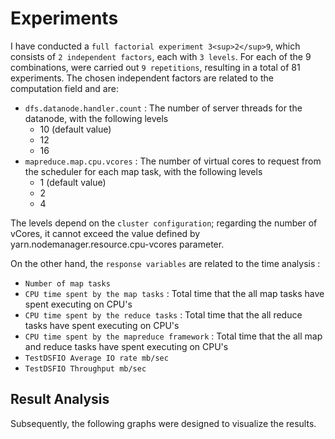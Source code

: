 # Experiments 
I have conducted a `full factorial experiment 3<sup>2</sup>9`, which consists of `2 independent factors`, each with `3 levels`. For each of the 9 combinations, were carried out `9 repetitions`, resulting in a total of 81 experiments. 
The chosen independent factors are related to the computation field and are: 
* `dfs.datanode.handler.count` : The number of server threads for the datanode, with the following levels
  * 10 (default value)
  * 12
  * 16
* `mapreduce.map.cpu.vcores` : The number of virtual cores to request from the scheduler for each map task, with the following levels
  * 1 (default value)
  * 2
  * 4 

The levels depend on the `cluster configuration`; regarding the number of vCores, it cannot exceed the value defined by yarn.nodemanager.resource.cpu-vcores parameter.

On the other hand, the `response variables` are related to the time analysis :
* `Number of map tasks`
* `CPU time spent by the map tasks` : Total time that the all map tasks have spent executing on CPU's
* `CPU time spent by the reduce tasks` : Total time that the all reduce tasks have spent executing on CPU's
* `CPU time spent by the mapreduce framework` : Total time that the all map and reduce tasks have spent executing on CPU's
* `TestDSFIO Average IO rate mb/sec`
* `TestDSFIO Throughput mb/sec`

## Result Analysis
Subsequently, the following graphs were designed to visualize the results.
